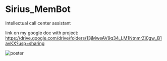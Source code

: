 # Sirius_MemBot
Intellectual call center assistant

link on my google doc with project:
https://drive.google.com/drive/folders/13jMweAV9q34_LM1NtnmrZi0gw_B1avKX?usp=sharing

![poster](https://github.com/Kalik-Kun/Sirius_MemBot/blob/Kalik-Kun-Photo/Poster.png)


